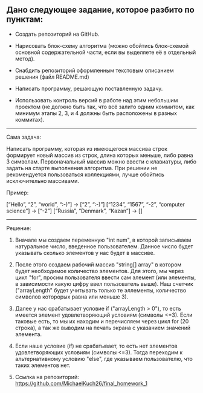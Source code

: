 ## Дано следующее задание, которое разбито по пунктам:

- Создать репозиторий на GitHub.

- Нарисовать блок-схему алгоритма (можно обойтись блок-схемой основной содержательной части, если вы выделяете её в отдельный метод).

- Снабдить репозиторий оформленным текстовым описанием решения (файл README.md)
- Написать программу, решающую поставленную задачу.

- Использовать контроль версий в работе над этим небольшим проектом (не должно быть так, что всё залито одним коммитом, как минимум этапы 2, 3, и 4 должны быть расположены в разных коммитах).

---

Сама задача:

Написать программу, которая из имеющегося массива строк формирует новый массив из строк, длина которых меньше, либо равна 3 символам. Первоначальный массив можно ввести с клавиатуры, либо задать на старте выполнения алгоритма. При решении не рекомендуется пользоваться коллекциями, лучше обойтись исключительно массивами.

Пример:

[“Hello”, “2”, “world”, “:-)”] → [“2”, “:-)”]
[“1234”, “1567”, “-2”, “computer science”] → [“-2”]
[“Russia”, “Denmark”, “Kazan”] → []

---

Решение:

1. Вначале мы создаем переменную "int num", в которой записываем натуральное число, введенное пользователем. Данное число будет указывать сколько элементов у нас будет в массиве.

2. После этого создаем рабочий массив "string[] array" в котором будет необходимое количество элементов. Для этого, мы через цикл "for", просим пользователя ввести сам элемент (или элементы, в зависимости какую цифру ввел пользователь выше). Наш счетчик ("arrayLength" будет учитывать только те эллементы, количество символов которорых равна или меньше 3).

3. Далее у нас срабатывает условие if ("arrayLength > 0"), то есть имеется элемент удовлетворяющий условиям (символы <=3). Если таковые есть, то мы их находим и перечисляем через цикл for (20 строка), а так же выводим на печать экрана с указанием значений элемента.

4. Если наше условие (if) не срабатывает, то есть нет элементов удовлетворяющих условиям (символы <=3). Тогда переходим к альтернативному условию "else", где указываем пользователю, что таких элементов нет.

5. Ссылка на репозиторий: https://github.com/MichaelKuch26/final_homework_1
